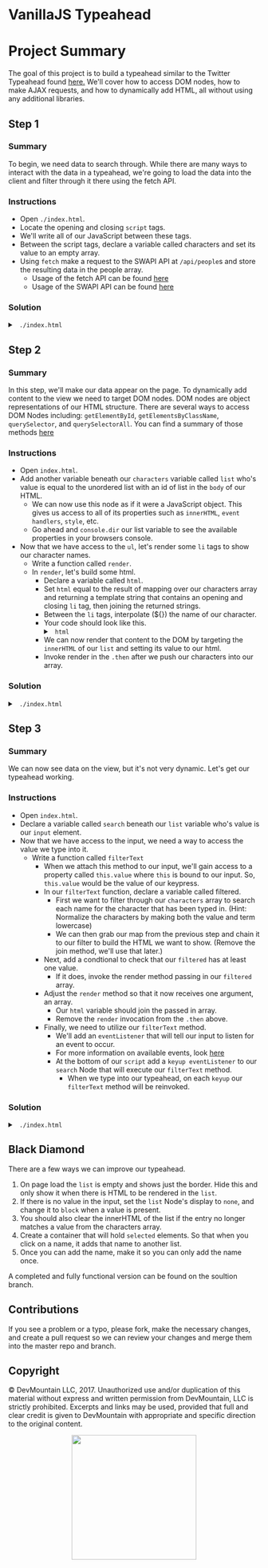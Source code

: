 # VanillaJS Typeahead

# Project Summary

The goal of this project is to build a typeahead similar to the Twitter Typeahead found <a href="https://twitter.github.io/typeahead.js/">here.</a> We'll cover how to access DOM nodes, how to make AJAX requests, and how to dynamically add HTML, all without using any additional libraries.

## Step 1

### Summary

To begin, we need data to search through. While there are many ways to interact with the data in a typeahead, we're going to load the data into the client and filter through it there using the fetch API.

### Instructions

* Open `./index.html`.
* Locate the opening and closing `script` tags.
* We'll write all of our JavaScript between these tags.
* Between the script tags, declare a variable called characters and set its value to an empty array.
* Using `fetch` make a request to the SWAPI API at `/api/people`s and store the resulting data in the people array.
  * Usage of the fetch API can be found <a href="https://developer.mozilla.org/en-US/docs/Web/API/Fetch_API/Using_Fetch">here</a>
  * Usage of the SWAPI API can be found <a href="https://www.swapi.co">here</a>

### Solution

<details>

<summary> <code> ./index.html </code> </summary>

```js
const characters = [];

fetch('https://www.swapi.co/api/people')
    .then(response => response.json())
    .then(response => characters.push(...response.results))

```

</details>

## Step 2

### Summary

In this step, we'll make our data appear on the page. To dynamically add content to the view we need to target DOM nodes. DOM nodes are object representations of our HTML structure. There are several ways to access DOM Nodes including: `getElementById`, `getElementsByClassName`, `querySelector`, and `querySelectorAll`. You can find a summary of those methods <a href="https://www.digitalocean.com/community/tutorials/how-to-access-elements-in-the-dom">here</a>

### Instructions

* Open `index.html`.
* Add another variable beneath our `characters` variable called `list` who's value is equal to the unordered list with an id of list in the `body` of our HTML.
  * We can now use this node as if it were a JavaScript object. This gives us access to all of its properties such as `innerHTML`, `event handlers`, `style`, etc.
  * Go ahead and `console.dir` our list variable to see the available properties in your browsers console.
* Now that we have access to the `ul`, let's render some `li` tags to show our character names.
  * Write a function called `render`.
  * In `render`, let's build some html.
    * Declare a variable called `html`.
    * Set `html` equal to the result of mapping over our characters array and returning a template string that contains an opening and closing `li` tag, then joining the returned strings.
    * Between the `li` tags, interpolate (${}) the name of our character.
    * Your code should look like this.
      <details>
      <summary><code> html </code></summary>
      ```js
        function render() {
          const html = characters.map(val => `<li>${val.name}</li>`).join('')
        }
      ```
      </details>
    * We can now render that content to the DOM by targeting the `innerHTML` of our `list` and setting its value to our html.
    * Invoke render in the `.then` after we push our characters into our array.

### Solution

<details>

<summary> <code> ./index.html </code> </summary>

```js
const characters = [];
const list = document.getElementById('list');

fetch('https://www.swapi.co/api/people')
    .then(response => response.json())
    .then(response => {
      characters.push(...response.results);
      render();
    })

function render() {
  const html = characters.map(val => `<li>${val.name}</li>`).join('');
  list.innerHTML = html;
}

```

</details>

## Step 3

### Summary

We can now see data on the view, but it's not very dynamic. Let's get our typeahead working.

### Instructions

* Open `index.html`.
* Declare a variable called `search` beneath our `list` variable who's value is our `input` element.
* Now that we have access to the input, we need a way to access the value we type into it.
  * Write a function called `filterText`
    * When we attach this method to our input, we'll gain access to a property called `this.value` where `this` is bound to our input. So, `this.value` would be the value of our keypress.
    * In our `filterText` function, declare a variable called filtered.
      * First we want to filter through our `characters` array to search each name for the character that has been typed in. (Hint: Normalize the characters by making both the value and term lowercase)
      * We can then grab our map from the previous step and chain it to our filter to build the HTML we want to show. (Remove the join method, we'll use that later.)
    * Next, add a condtional to check that our `filtered` has at least one value.
      * If it does, invoke the render method passing in our `filtered` array.
    * Adjust the `render` method so that it now receives one argument, an array.
      * Our `html` variable should join the passed in array.
      * Remove the `render` invocation from the `.then` above.
    * Finally, we need to utilize our `filterText` method.
      * We'll add an `eventListener` that will tell our input to listen for an event to occur.
      * For more information on available events, look <a href="https://developer.mozilla.org/en-US/docs/Web/Events">here</a>
      * At the bottom of our `script` add a `keyup eventListener` to our `search` Node that will execute our `filterText` method.
        * When we type into our typeahead, on each `keyup` our `filterText` method will be reinvoked.

### Solution

<details>

<summary> <code> ./index.html </code> </summary>

```js
const characters = [];
const list = document.getElementById('list');
const search = document.querySelector('input');

fetch('https://www.swapi.co/api/people')
    .then(response => response.json())
    .then(response => characters.push(...response.results))

function filterText() {
    const filtered = characters
        .filter(val => val.name.toLowerCase().includes(this.value.toLowerCase()))
        .map(val => `<li>${val.name}</li>`)

    if (filtered.length) {
        render(filtered)
    }
}

function render(array) {
    const html = array.join('');
    list.innerHTML = html;
}

search.addEventListener('keyup', filterText);


```

</details>

## Black Diamond

There are a few ways we can improve our typeahead.
  1. On page load the `list` is empty and shows just the border. Hide this and only show it when there is HTML to be rendered in the `list`.
  2. If there is no value in the input, set the `list` Node's display to `none`, and change it to `block` when a value is present.
  3. You should also clear the innerHTML of the list if the entry no longer matches a value from the characters array.
  4. Create a container that will hold `selected` elements. So that when you click on a name, it adds that name to another list.
  5. Once you can add the name, make it so you can only add the name once.

  A completed and fully functional version can be found on the soultion branch.

## Contributions

If you see a problem or a typo, please fork, make the necessary changes, and create a pull request so we can review your changes and merge them into the master repo and branch.

## Copyright

© DevMountain LLC, 2017. Unauthorized use and/or duplication of this material without express and written permission from DevMountain, LLC is strictly prohibited. Excerpts and links may be used, provided that full and clear credit is given to DevMountain with appropriate and specific direction to the original content.

<p align="center">
<img src="https://s3.amazonaws.com/devmountain/readme-logo.png" width="250">
</p>
